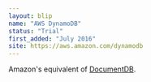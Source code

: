 ```yaml
---
layout: blip
name: "AWS DynamoDB"
status: "Trial"
first_added: "July 2016"
site: https://aws.amazon.com/dynamodb
---
```

Amazon's equivalent of <a href="azure-documentdb.html">DocumentDB</a>.